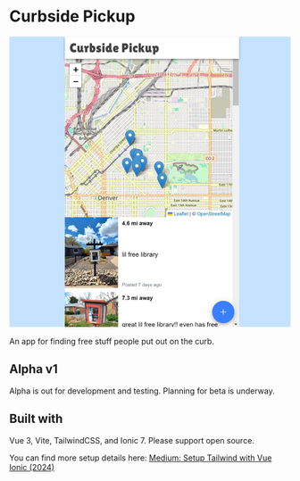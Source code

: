 # Curbside Pickup

![App Screenshot](public/app_screenshot.png)

An app for finding free stuff people put out on the curb.

## Alpha v1

Alpha is out for development and testing. Planning for beta is underway.

## Built with

Vue 3, Vite, TailwindCSS, and Ionic 7. Please support open source.

You can find more setup details here: [Medium: Setup Tailwind with Vue Ionic (2024)](https://medium.com/p/1df9afeb27d8)
